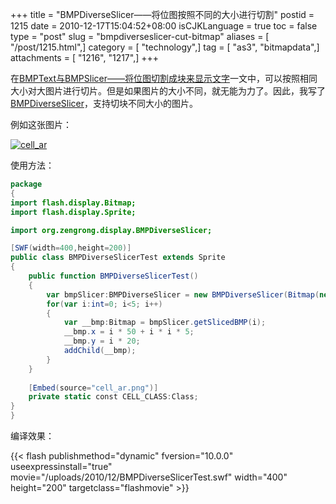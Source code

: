 +++
title = "BMPDiverseSlicer——将位图按照不同的大小进行切割"
postid = 1215
date = 2010-12-17T15:04:52+08:00
isCJKLanguage = true
toc = false
type = "post"
slug = "bmpdiverseslicer-cut-bitmap"
aliases = [ "/post/1215.html",]
category = [ "technology",]
tag = [ "as3", "bitmapdata",]
attachments = [ "1216", "1217",]
+++


在[BMPText与BMPSlicer——将位图切割成块来显示文字][2]一文中，可以按照相同大小对大图片进行切片。但是如果图片的大小不同，就无能为力了。因此，我写了[BMPDiverseSlicer](http://code.google.com/p/zrong/source/browse/trunk/src/org/zengrong/display/BMPDiverseSlicer.as)，支持切块不同大小的图片。

例如这张图片：  

[![](/uploads/2010/12/cell_ar.png "cell_ar")](/uploads/2010/12/cell_ar.png)  
<!--more-->  
使用方法：

``` actionscript
package
{
import flash.display.Bitmap;
import flash.display.Sprite;

import org.zengrong.display.BMPDiverseSlicer;

[SWF(width=400,height=200)]
public class BMPDiverseSlicerTest extends Sprite
{
    public function BMPDiverseSlicerTest()
    {
        var bmpSlicer:BMPDiverseSlicer = new BMPDiverseSlicer(Bitmap(new CELL_CLASS()).bitmapData, [38,47,59,71,86], [42,53,66,80,96]);
        for(var i:int=0; i<5; i++)
        {
            var __bmp:Bitmap = bmpSlicer.getSlicedBMP(i);
            __bmp.x = i * 50 + i * i * 5;
            __bmp.y = i * 20;
            addChild(__bmp);
        }
    }
    
    [Embed(source="cell_ar.png")]
    private static const CELL_CLASS:Class;
}
}
```

编译效果：

{{< flash publishmethod="dynamic" fversion="10.0.0" useexpressinstall="true" movie="/uploads/2010/12/BMPDiverseSlicerTest.swf" width="400" height="200" targetclass="flashmovie" >}}

[1]: https://github.com/zrong/as3/blob/master/src/org/zengrong/display/bmp/BMPDiverseSlicer.as
[2]: https://blog.zengrong.net/post/1202.html
